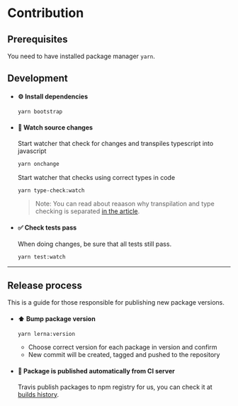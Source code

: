 # Contribution

## Prerequisites

You need to have installed package manager `yarn`.

## Development

* #### ⚙️ Install dependencies

    ```sh
    yarn bootstrap
    ```

* #### 🔎 Watch source changes

    Start watcher that check for changes and transpiles typescript into javascript

    ```sh
    yarn onchange
    ```

    Start watcher that checks using correct types in code

    ```sh
    yarn type-check:watch
    ```

    > Note: You can read about reaason why transpilation and type checking is separated [in the article](https://iamturns.com/typescript-babel/).

* #### ✅ Check tests pass

    When doing changes, be sure that all tests still pass.

    ```sh
    yarn test:watch
    ```

---

## Release process

This is a guide for those responsible for publishing new package versions.

* #### ⬆️ Bump package version
    ```sh
    yarn lerna:version
    ```

    * Choose correct version for each package in version and confirm
    * New commit will be created, tagged and pushed to the repository 

* #### 🚀 Package is published automatically from CI server

    Travis publish packages to npm registry for us, you can check it at [builds history](https://travis-ci.com/AckeeCZ/resizin-js/builds).
